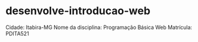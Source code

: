 # desenvolve-introducao-web
Cidade: Itabira-MG
Nome da disciplina: Programação Básica Web
Matrícula: PDITA521
